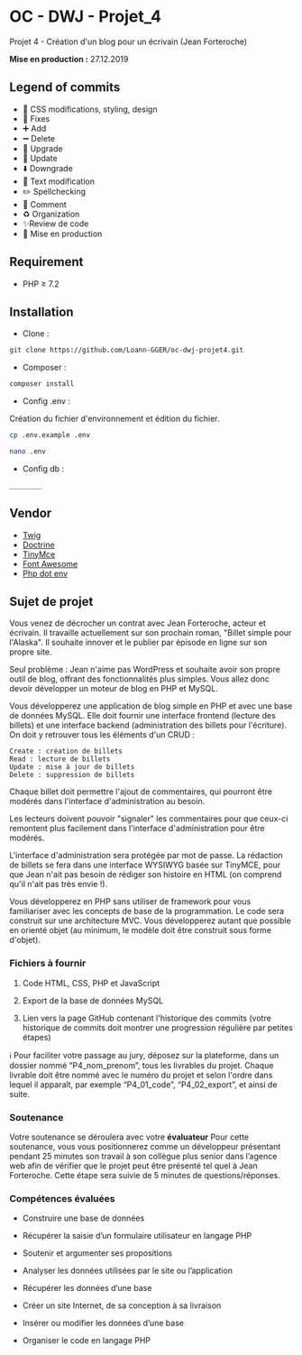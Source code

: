 # OC - DWJ - Projet_4
Projet 4 - Création d'un blog pour un écrivain (Jean Forteroche)

**Mise en production :** 27.12.2019

## Legend of commits
* :art: CSS modifications, styling, design
* :wrench: Fixes
* :heavy_plus_sign: Add
* :heavy_minus_sign: Delete
* 🚀 Upgrade
* 📌 Update
* :arrow_down: Downgrade
* :memo: Text modification
* :pencil2: Spellchecking
* 💬 Comment
* :recycle: Organization
* ✨Review de code
* 🤩 Mise en production

## Requirement
* PHP ≥ 7.2

## Installation
* Clone : 
```bash
git clone https://github.com/Loann-GGER/oc-dwj-projet4.git
```
* Composer :
``` bash
composer install
```

* Config .env :

Création du fichier d'environnement et édition du fichier.
``` bash
cp .env.example .env
```
``` bash
nano .env 
```

* Config db :

``` bash
________ 
```

## Vendor
* [Twig](https://twig.symfony.com/doc/2.x/tags/if.html)
* [Doctrine](https://packagist.org/packages/composer/composer)
* [TinyMce](https://www.tiny.cloud/)
* [Font Awesome](https://fontawesome.com/)
* [Php dot env](https://github.com/vlucas/phpdotenv/)


## Sujet de projet

Vous venez de décrocher un contrat avec Jean Forteroche, acteur et écrivain. Il travaille actuellement sur son prochain roman, "Billet simple pour l'Alaska". Il souhaite innover et le publier par épisode en ligne sur son propre site.

Seul problème : Jean n'aime pas WordPress et souhaite avoir son propre outil de blog, offrant des fonctionnalités plus simples. Vous allez donc devoir développer un moteur de blog en PHP et MySQL.


Vous développerez une application de blog simple en PHP et avec une base de données MySQL. Elle doit fournir une interface frontend (lecture des billets) et une interface backend (administration des billets pour l'écriture). On doit y retrouver tous les éléments d'un CRUD :

    Create : création de billets
    Read : lecture de billets
    Update : mise à jour de billets
    Delete : suppression de billets

Chaque billet doit permettre l'ajout de commentaires, qui pourront être modérés dans l'interface d'administration au besoin.

Les lecteurs doivent pouvoir "signaler" les commentaires pour que ceux-ci remontent plus facilement dans l'interface d'administration pour être modérés.

L'interface d'administration sera protégée par mot de passe. La rédaction de billets se fera dans une interface WYSIWYG basée sur TinyMCE, pour que Jean n'ait pas besoin de rédiger son histoire en HTML (on comprend qu'il n'ait pas très envie !).

Vous développerez en PHP sans utiliser de framework pour vous familiariser avec les concepts de base de la programmation. Le code sera construit sur une architecture MVC. Vous développerez autant que possible en orienté objet (au minimum, le modèle doit être construit sous forme d'objet).

### Fichiers à fournir

1.  Code HTML, CSS, PHP et JavaScript

2. Export de la base de données MySQL

3. Lien vers la page GitHub contenant l'historique des commits (votre historique de commits doit montrer une progression régulière par petites étapes)

ℹ️ Pour faciliter votre passage au jury, déposez sur la plateforme, dans un dossier nommé “P4_nom_prenom”, tous les livrables du projet. Chaque livrable doit être nommé avec le numéro du projet et selon l'ordre dans lequel il apparaît, par exemple “P4_01_code”, “P4_02_export”, et ainsi de suite.

### Soutenance

Votre soutenance se déroulera avec votre **évaluateur** Pour cette soutenance, vous vous positionnerez comme un développeur présentant pendant 25 minutes son travail à son collègue plus senior dans l’agence web afin de vérifier que le projet peut être présenté tel quel à Jean Forteroche. Cette étape sera suivie de 5 minutes de questions/réponses.

### Compétences évaluées

- Construire une base de données
  
- Récupérer la saisie d’un formulaire utilisateur en langage PHP
  
- Soutenir et argumenter ses propositions
  
- Analyser les données utilisées par le site ou l’application
  
- Récupérer les données d’une base
  
- Créer un site Internet, de sa conception à sa livraison
  
- Insérer ou modifier les données d’une base
  
- Organiser le code en langage PHP